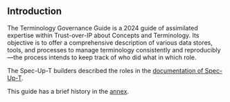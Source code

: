## Introduction

The Terminology Governance Guide is a 2024 guide of assimilated expertise within Trust-over-IP about Concepts and Terminology. Its objective is to offer a comprehensive description of various data stores, tools, and processes to manage terminology consistently and reproducibly—the process intends to keep track of who did what in which role.

The Spec-Up-T builders described the roles in the [documentation of Spec-Up-T](https://trustoverip.github.io/spec-up-t-website/).

This guide has a brief history in the [annex](#Annex). 
